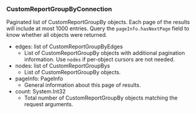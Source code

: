 ### CustomReportGroupByConnection
Paginated list of CustomReportGroupBy objects. Each page of the results will include at most 1000 entries. Query the `pageInfo.hasNextPage` field to know whether all objects were returned.

- edges: list of CustomReportGroupByEdges
  - List of CustomReportGroupBy objects with additional pagination information. Use `nodes` if per-object cursors are not needed.
- nodes: list of CustomReportGroupBys
  - List of CustomReportGroupBy objects.
- pageInfo: PageInfo
  - General information about this page of results.
- count: System.Int32
  - Total number of CustomReportGroupBy objects matching the request arguments.
